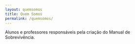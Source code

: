 ```yaml
---
layout: quemsomos
title: Quem Somos
permalink: /quemsomos/
---
```


Alunos e professores responsáveis pela criação do Manual de Sobrevivência.